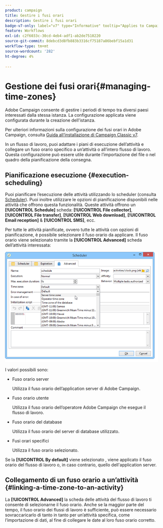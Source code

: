 ```yaml
---
product: campaign
title: Gestire i fusi orari
description: Gestire i fusi orari
badge-v7-only: label="v7" type="Informative" tooltip="Applies to Campaign Classic v7 only"
feature: Workflows
exl-id: c2f6033c-30cd-4eb4-adf1-ab2de7510220
source-git-commit: 8debcd3d8fb883b3316cf75187a86bebf15a1d31
workflow-type: tm+mt
source-wordcount: '282'
ht-degree: 4%

---
```


# Gestione dei fusi orari{#managing-time-zones}



Adobe Campaign consente di gestire i periodi di tempo tra diversi paesi interessati dalla stessa istanza. La configurazione applicata viene configurata durante la creazione dell&#39;istanza.

Per ulteriori informazioni sulla configurazione dei fusi orari in Adobe Campaign, consulta [Guida all’installazione di Campaign Classic v7](../../installation/using/time-zone-management.md).

In un flusso di lavoro, puoi adattare i piani di esecuzione dell’attività e collegare un fuso orario specifico a un’attività o all’intero flusso di lavoro. Questa configurazione può essere utile durante l’importazione del file o nel quadro della pianificazione della consegna.

## Pianificazione esecuzione {#execution-scheduling}

Puoi pianificare l’esecuzione delle attività utilizzando lo scheduler (consulta [Scheduler](scheduler.md)). Puoi inoltre utilizzare le opzioni di pianificazione disponibili nelle attività che offrono questa funzionalità. Queste attività offrono un **[!UICONTROL Schedule]** scheda: **[!UICONTROL File collector]**, **[!UICONTROL File transfer]**, **[!UICONTROL Web download]**, **[!UICONTROL Email reception]** &amp; **[!UICONTROL SMS]**, ecc.

Per tutte le attività pianificate, ovvero tutte le attività con opzioni di pianificazione, è possibile selezionare il fuso orario da applicare. Il fuso orario viene selezionato tramite la **[!UICONTROL Advanced]** scheda dell’attività interessata:

![](assets/wf-timezone-in-a-box.png)

I valori possibili sono:

* Fuso orario server

   Utilizza il fuso orario dell’application server di Adobe Campaign.

* Fuso orario utente

   Utilizza il fuso orario dell’operatore Adobe Campaign che esegue il flusso di lavoro.

* Fuso orario del database

   Utilizza il fuso orario del server di database utilizzato.

* Fusi orari specifici

   Utilizza il fuso orario selezionato.

Se la **[!UICONTROL By default]** viene selezionato , viene applicato il fuso orario del flusso di lavoro o, in caso contrario, quello dell&#39;application server.

## Collegamento di un fuso orario a un’attività {#linking-a-time-zone-to-an-activity}

La **[!UICONTROL Advanced]** la scheda delle attività del flusso di lavoro ti consente di selezionarne il fuso orario. Anche se la maggior parte del tempo, il fuso orario dei flussi di lavoro è sufficiente, può essere necessario sovraccaricarlo di tanto in tanto per un’attività specifica, come l’importazione di dati, al fine di collegare le date al loro fuso orario corretto.
